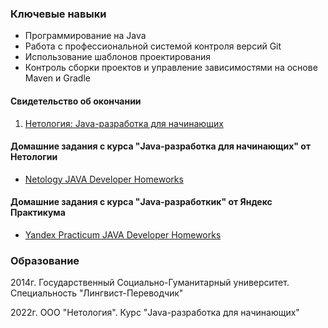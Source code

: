 ###  Ключевые навыки
- Программирование на Java
- Работа с профессиональной системой контроля версий Git
- Использование шаблонов проектирования
- Контроль сборки проектов и управление зависимостями на основе Maven и Gradle

#### Свидетельство об окончании
1. [Нетология: Java-разработка для начинающих](https://github.com/Sylaman/Sylaman/blob/main/Нетология%20Java-разработка.pdf)
#### Домашние задания с курса "Java-разработка для начинающих" от Нетологии
- [Netology JAVA Developer Homeworks](https://github.com/Sylaman/Sylaman/blob/main/Netology.md)
#### Домашние задания с курса "Java-разработкик" от Яндекс Практикума
- [Yandex Practicum JAVA Developer Homeworks](https://github.com/Sylaman/Sylaman/blob/main/YandexPracticum.md)

### Образование

2014г. Государственный Социально-Гуманитарный университет. Специальность "Лингвист-Переводчик"

2022г. ООО "Нетология". Курс "Java-разработка для начинающих"
